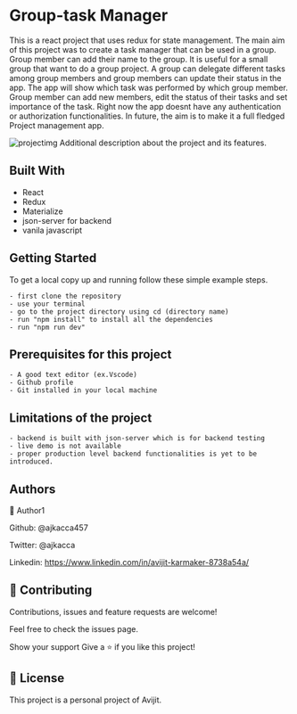 <h1>Group-task Manager</h1>

This is a react project that uses redux for state management. The main aim of this project was to create a task manager that can be used in a group. Group member can add their name to the group. It is useful for a small group that want to do a group project. A group can delegate different tasks among group members and group members can update their status in the app. The app will show which task was performed by which group member. Group member can add new members, edit the status of their tasks and set importance of the task. Right now the app doesnt have any authentication or authorization functionalities. In future, the aim is to make it a full fledged Project management app.

<img src="images/picture1.PNG" alt="projectimg">

</h1>Additional description about the project and its features.</h1>

<h2>Built With</h2>

- React
- Redux
- Materialize
- json-server for backend
- vanila javascript

<h2>Getting Started</h2>
To get a local copy up and running follow these simple example steps.

```
- first clone the repository
- use your terminal
- go to the project directory using cd (directory name)
- run "npm install" to install all the dependencies
- run "npm run dev"

```

<h2>Prerequisites for this project</h2>

```
- A good text editor (ex.Vscode)
- Github profile
- Git installed in your local machine
```

<h2>Limitations of the project</h2>

```
- backend is built with json-server which is for backend testing
- live demo is not available
- proper production level backend functionalities is yet to be introduced.
```

<h2>Authors</h2>

👤 Author1

Github: @ajkacca457

Twitter: @ajkacca

Linkedin: https://www.linkedin.com/in/avijit-karmaker-8738a54a/

<h2> 🤝 Contributing</h2>

Contributions, issues and feature requests are welcome!

Feel free to check the issues page.

Show your support
Give a ⭐️ if you like this project!

 <h2> 📝 License</h2>
This project is a personal project of Avijit.

